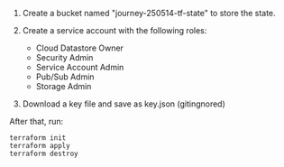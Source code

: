 1. Create a bucket named "journey-250514-tf-state" to store the state.
2. Create a service account with the following roles:

    - Cloud Datastore Owner
    - Security Admin
    - Service Account Admin
    - Pub/Sub Admin
    - Storage Admin

3. Download a key file and save as key.json (gitingnored)

After that, run:

```
terraform init
terraform apply
terraform destroy
```